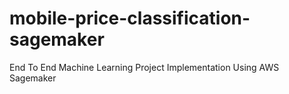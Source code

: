 # mobile-price-classification-sagemaker
End To End Machine Learning Project Implementation Using AWS Sagemaker
